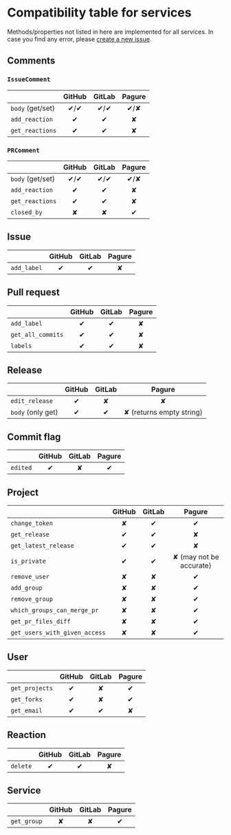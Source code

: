 # Compatibility table for services

Methods/properties not listed in here are implemented for all services.
In case you find any error, please [create a new issue](https://github.com/packit/ogr/issues/new).

## Comments

### `IssueComment`

|                  | GitHub | GitLab | Pagure |
| ---------------- | :----: | :----: | :----: |
| `body` (get/set) | ✔/✔  | ✔/✔  |  ✔/✘  |
| `add_reaction`   |   ✔   |   ✔   |   ✘    |
| `get_reactions`  |   ✔   |   ✔   |   ✘    |

### `PRComment`

|                  | GitHub | GitLab | Pagure |
| ---------------- | :----: | :----: | :----: |
| `body` (get/set) | ✔/✔  | ✔/✔  |  ✔/✘  |
| `add_reaction`   |   ✔   |   ✔   |   ✘    |
| `get_reactions`  |   ✔   |   ✔   |   ✘    |
| `closed_by`      |   ✘    |   ✘    |   ✔   |

## Issue

|             | GitHub | GitLab | Pagure |
| ----------- | :----: | :----: | :----: |
| `add_label` |   ✔   |   ✔   |   ✘    |

## Pull request

|                   | GitHub | GitLab | Pagure |
| ----------------- | :----: | :----: | :----: |
| `add_label`       |   ✔   |   ✔   |   ✘    |
| `get_all_commits` |   ✔   |   ✔   |   ✘    |
| `labels`          |   ✔   |   ✔   |   ✘    |

## Release

|                   | GitHub | GitLab |          Pagure          |
| ----------------- | :----: | :----: | :----------------------: |
| `edit_release`    |   ✔   |   ✘    |            ✘             |
| `body` (only get) |   ✔   |   ✔   | ✘ (returns empty string) |

## Commit flag

|          | GitHub | GitLab | Pagure |
| -------- | :----: | :----: | :----: |
| `edited` |   ✔   |   ✘    |   ✔   |

## Project

|                               | GitHub | GitLab |         Pagure          |
| ----------------------------- | :----: | :----: | :---------------------: |
| `change_token`                |   ✘    |   ✔   |           ✔            |
| `get_release`                 |   ✔   |   ✔   |            ✘            |
| `get_latest_release`          |   ✔   |   ✔   |            ✘            |
| `is_private`                  |   ✔   |   ✔   | ✘ (may not be accurate) |
| `remove_user`                 |   ✘    |   ✘    |           ✔            |
| `add_group`                   |   ✘    |   ✘    |           ✔            |
| `remove_group`                |   ✘    |   ✘    |           ✔            |
| `which_groups_can_merge_pr`   |   ✘    |   ✘    |           ✔            |
| `get_pr_files_diff`           |   ✘    |   ✘    |           ✔            |
| `get_users_with_given_access` |   ✘    |   ✘    |           ✔            |

## User

|                | GitHub | GitLab | Pagure |
| -------------- | :----: | :----: | :----: |
| `get_projects` |   ✔   |   ✘    |   ✔   |
| `get_forks`    |   ✔   |   ✘    |   ✔   |
| `get_email`    |   ✔   |   ✔   |   ✘    |

## Reaction

|          | GitHub | GitLab | Pagure |
| -------- | :----: | :----: | :----: |
| `delete` |   ✔   |   ✔   |   ✘    |

## Service

|             | GitHub | GitLab | Pagure |
| ----------- | :----: | :----: | :----: |
| `get_group` |   ✘    |   ✘    |   ✔   |

